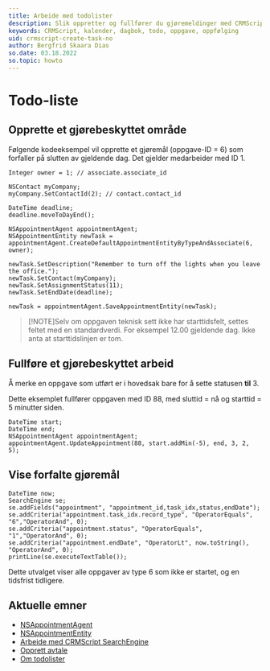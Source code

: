 ```yaml
---
title: Arbeide med todolister
description: Slik oppretter og fullfører du gjøremeldinger med CRMScript
keywords: CRMScript, kalender, dagbok, todo, oppgave, oppfølging
uid: crmscript-create-task-no
author: Bergfrid Skaara Dias
so.date: 03.18.2022
so.topic: howto
---
```


# Todo-liste

## Opprette et gjørebeskyttet område

Følgende kodeeksempel vil opprette et gjøremål (oppgave-ID = 6) som forfaller på slutten av gjeldende dag. Det gjelder medarbeider med ID 1.

```crmscript
Integer owner = 1; // associate.associate_id

NSContact myCompany;
myCompany.SetContactId(2); // contact.contact_id

DateTime deadline;
deadline.moveToDayEnd();

NSAppointmentAgent appointmentAgent;
NSAppointmentEntity newTask = appointmentAgent.CreateDefaultAppointmentEntityByTypeAndAssociate(6, owner);

newTask.SetDescription("Remember to turn off the lights when you leave the office.");
newTask.SetContact(myCompany);
newTask.SetAssignmentStatus(11);
newTask.SetEndDate(deadline);

newTask = appointmentAgent.SaveAppointmentEntity(newTask);
```

> [!NOTE]Selv om oppgaven teknisk sett ikke har starttidsfelt, settes feltet med en standardverdi. For eksempel 12.00 gjeldende dag. Ikke anta at starttidslinjen er tom.
> 
## Fullføre et gjørebeskyttet arbeid

Å merke en oppgave som utført er i hovedsak bare for å sette statusen  **til**  3.

Dette eksemplet fullfører oppgaven med ID 88, med sluttid = nå og starttid = 5 minutter siden.

```crmscript
DateTime start;
DateTime end;
NSAppointmentAgent appointmentAgent;
appointmentAgent.UpdateAppointment(88, start.addMin(-5), end, 3, 2, 5);
```

## Vise forfalte gjøremål

```crmscript
DateTime now;
SearchEngine se;
se.addFields("appointment", "appointment_id,task_idx,status,endDate");
se.addCriteria("appointment.task_idx.record_type", "OperatorEquals", "6","OperatorAnd", 0);
se.addCriteria("appointment.status", "OperatorEquals", "1","OperatorAnd", 0);
se.addCriteria("appointment.endDate", "OperatorLt", now.toString(), "OperatorAnd", 0);
printLine(se.executeTextTable());
```

Dette utvalget viser alle oppgaver av type 6 som ikke er startet, og en tidsfrist tidligere.

## Aktuelle emner

* [NSAppointmentAgent][1]
* [NSAppointmentEntity][2]
* [Arbeide med CRMScript SearchEngine][3]
* [Opprett avtale][4]
* [Om todolister][5]

<!-- Referenced links -->
[1]: <xref:CRMScript.NetServer.NSAppointmentAgent>
[2]:<xref:CRMScript.NetServer.NSAppointmentEntity>
[3]:../../../automatisering/crmscript/searchengine/index.md
[4]: create-appointment.md
[5]: ../../overview.md#todo-list
